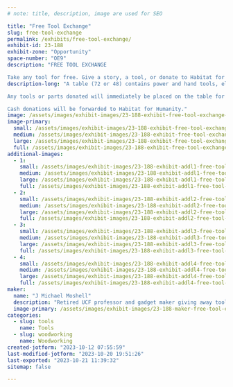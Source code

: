 ```yaml
---
# note: title, description, image are used for SEO

title: "Free Tool Exchange"
slug: free-tool-exchange
permalink: /exhibits/free-tool-exchange/
exhibit-id: 23-188
exhibit-zone: "Opportunity"
space-number: "OE9"
description: "FREE TOOL EXCHANGE

Take any tool for free. Give a story, a tool, or donate to Habitat for Humanity"
description-long: "A table (72 or 48) contains power and hand tools, electrical, plumbing parts and fasteners, and photographs of larger items that are in my truck in the parking lot. Guests are free to take any items for their own use. I will staff the table to answer questions and collect stories. 

Any tools or parts donated will immediately be placed on the table for others to take.

Cash donations will be forwarded to Habitat for Humanity."
image: /assets/images/exhibit-images/23-188-exhibit-free-tool-exchange-chopsaw-large.jpg
image-primary: 
  small: /assets/images/exhibit-images/23-188-exhibit-free-tool-exchange-chopsaw-small.jpg
  medium: /assets/images/exhibit-images/23-188-exhibit-free-tool-exchange-chopsaw-medium.jpg
  large: /assets/images/exhibit-images/23-188-exhibit-free-tool-exchange-chopsaw-large.jpg
  full: /assets/images/exhibit-images/23-188-exhibit-free-tool-exchange-chopsaw-full.jpg
additional-images: 
  - 1:
    small: /assets/images/exhibit-images/23-188-exhibit-addl1-free-tool-exchange-benchgrinder-small.jpg
    medium: /assets/images/exhibit-images/23-188-exhibit-addl1-free-tool-exchange-benchgrinder-medium.jpg
    large: /assets/images/exhibit-images/23-188-exhibit-addl1-free-tool-exchange-benchgrinder-large.jpg
    full: /assets/images/exhibit-images/23-188-exhibit-addl1-free-tool-exchange-benchgrinder-full.jpg
  - 2:
    small: /assets/images/exhibit-images/23-188-exhibit-addl2-free-tool-exchange-benchvise-small.jpg
    medium: /assets/images/exhibit-images/23-188-exhibit-addl2-free-tool-exchange-benchvise-medium.jpg
    large: /assets/images/exhibit-images/23-188-exhibit-addl2-free-tool-exchange-benchvise-large.jpg
    full: /assets/images/exhibit-images/23-188-exhibit-addl2-free-tool-exchange-benchvise-full.jpg
  - 3:
    small: /assets/images/exhibit-images/23-188-exhibit-addl3-free-tool-exchange-clamps-small.jpg
    medium: /assets/images/exhibit-images/23-188-exhibit-addl3-free-tool-exchange-clamps-medium.jpg
    large: /assets/images/exhibit-images/23-188-exhibit-addl3-free-tool-exchange-clamps-large.jpg
    full: /assets/images/exhibit-images/23-188-exhibit-addl3-free-tool-exchange-clamps-full.jpg
  - 4:
    small: /assets/images/exhibit-images/23-188-exhibit-addl4-free-tool-exchange-scrollsaw-small.jpg
    medium: /assets/images/exhibit-images/23-188-exhibit-addl4-free-tool-exchange-scrollsaw-medium.jpg
    large: /assets/images/exhibit-images/23-188-exhibit-addl4-free-tool-exchange-scrollsaw-large.jpg
    full: /assets/images/exhibit-images/23-188-exhibit-addl4-free-tool-exchange-scrollsaw-full.jpg
maker: 
  name: "J Michael Moshell"
  description: "Retired UCF professor and gadget maker giving away tool collection"
  image-primary: /assets/images/exhibit-images/23-188-maker-free-tool-exchange-ftexchange-medium.jpg
categories: 
  - slug: tools
    name: Tools
  - slug: woodworking
    name: Woodworking
created-jotform: "2023-10-12 07:55:59"
last-modified-jotform: "2023-10-20 19:51:26"
last-exported: "2023-10-21 11:39:32"
sitemap: false

---
```

